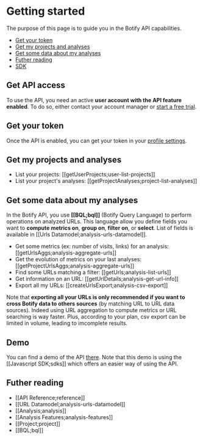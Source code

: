 # Getting started

The purpose of this page is to guide you in the Botify API capabilities.

- [Get your token](#get-your-token)
- [Get my projects and analyses](#get-my-projects-and-analyses)
- [Get some data about my analyses](#get-some-data-about-my-analyses)
- [Futher reading](#further-reading)
- [SDK](#sdk)


## Get API access

To use the API, you need an active **user account with the API feature enabled**. To do so, either contact your account manager or [start a free trial](https://app.botify.com/request_free_trial/).


## Get your token

Once the API is enabled, you can get your token in your [profile settings](https://app.botify.com/account).


## Get my projects and analyses

- List your projects: [[getUserProjects;user-list-projects]]
- List your project's analyses: [[getProjectAnalyses;project-list-analyses]]


## Get some data about my analyses

In the Botify API, you use **[[BQL;bql]]** (Botify Query Language) to perform operations on analyzed URLs.
This language allow you define fields you want to **compute metrics on**, **group on**, **filter on**, or **select**. List of fields is available in [[Urls Datamodel;analysis-urls-datamodel]].

- Get some metrics (ex: number of visits, links) for an analysis: [[getUrlsAggs;analysis-aggregate-urls]]
- Get the evolution of metrics on your last analyses: [[getProjectUrlsAggs;analysis-aggregate-urls]]
- Find some URLs matching a filter: [[getUrls;analysis-list-urls]]
- Get information on an URL: [[getUrlDetails;analysis-get-url-info]]
- Export all my URLs: [[createUrlsExport;analysis-csv-export]]

Note that **exporting all your URLs is only recommended if you want to cross Botify data to others sources** (by matching URL to URL data sources). Indeed using URL aggregation to compute metrics or URL searching is way faster. Plus, according to your plan, csv export can be limited in volume, leading to imcomplete results.


## Demo

You can find a demo of the API [there](https://jsfiddle.net/8k20pbua/12/).
Note that this demo is using the [[Javascript SDK;sdks]] which offers an easier way of using the API.


## Futher reading

- [[API Reference;reference]]
- [[URL Datamodel;analysis-urls-datamodel]]
- [[Analysis;analysis]]
- [[Analysis Features;analysis-features]]
- [[Project;project]]
- [[BQL;bql]]
